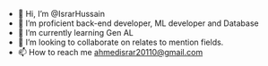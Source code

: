 - 👋 Hi, I’m @IsrarHussain
- 👀 I’m proficient back-end developer, ML developer and Database
- 🌱 I’m currently learning Gen AL
- 💞️ I’m looking to collaborate on relates to mention fields.
- 📫 How to reach me ahmedisrar20110@gmail.com

